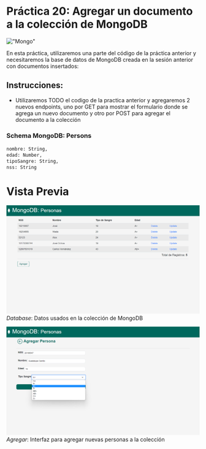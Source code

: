 # Práctica 20: Agregar un documento a la colección de MongoDB

!["Mongo"](https://www.openlogic.com/sites/default/files/image/2021-06/image-blog-openlogic-what-is-mongodb.png)

En esta práctica, utilizaremos una parte del código de la práctica anterior y necesitaremos la base de datos de MongoDB creada en la sesión anterior con documentos insertados:

## Instrucciones:
- Utilizaremos TODO el codigo de la practica anterior y agregaremos 2 nuevos
endpoints, uno por GET para mostrar el formulario donde se agrega un nuevo
documento y otro por POST para agregar el documento a la colección

### Schema MongoDB: Persons
```
nombre: String,
edad: Number,
tipoSangre: String,
nss: String
```
# Vista Previa
!["Index"](./src/img/index.png)
*Database*: Datos usados en la colección de MongoDB

!["Add"](./src/img/addPersons.png)
*Agregar*: Interfaz para agregar nuevas personas a la colección
